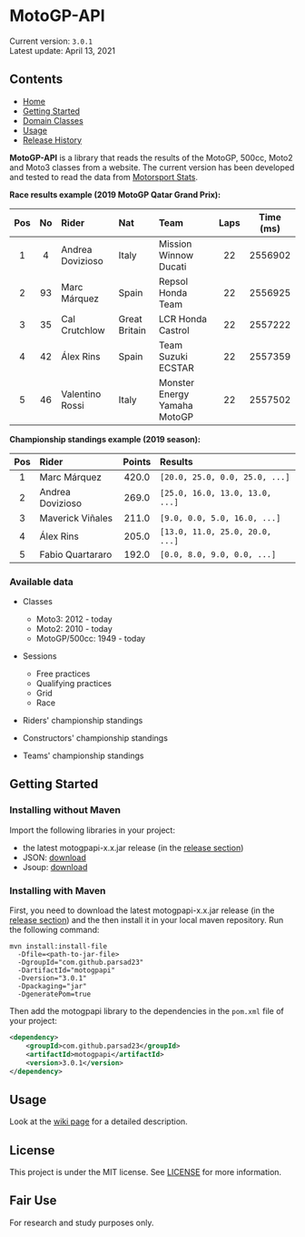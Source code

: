 # MotoGP-API

Current version: `3.0.1` \
Latest update: April 13, 2021

## Contents

* [Home](https://github.com/ParsaD23/MotoGP-API/wiki)
* [Getting Started](https://github.com/ParsaD23/MotoGP-API/wiki/1.-Getting-Started)
* [Domain Classes](https://github.com/ParsaD23/MotoGP-API/wiki/2.-Domain-classes)
* [Usage](https://github.com/ParsaD23/MotoGP-API/wiki/3.-Usage)
* [Release History](https://github.com/ParsaD23/MotoGP-API/wiki/4.-Release-History)

**MotoGP-API** is a library that reads the results of the MotoGP, 500cc, Moto2 and Moto3 classes from a website. 
The current version has been developed and tested to read the data from [Motorsport Stats](https://results.motorsportstats.com/series/motogp/).

**Race results example (2019 MotoGP Qatar Grand Prix):**

| Pos | No  | Rider            | Nat           | Team                         | Laps | Time (ms) |
|:---:|:---:|:---------------- |:------------- |:---------------------------- |:----:|:---------:|
| 1   | 4   | Andrea Dovizioso | Italy         | Mission Winnow Ducati        | 22   | 2556902   |
| 2   | 93  | Marc Márquez     | Spain         | Repsol Honda Team            | 22   | 2556925   |
| 3   | 35  | Cal Crutchlow    | Great Britain | LCR Honda Castrol            | 22   | 2557222   |
| 4   | 42  | Álex Rins        | Spain         | Team Suzuki ECSTAR           | 22   | 2557359   |
| 5   | 46  | Valentino Rossi  | Italy         | Monster Energy Yamaha MotoGP | 22   | 2557502   |

**Championship standings example (2019 season):**

| Pos | Rider            | Points | Results                         |
|:---:|:---------------- |:------:|:------------------------------- |
| 1   | Marc Márquez     | 420.0  | `[20.0, 25.0, 0.0, 25.0, ...]`  |
| 2   | Andrea Dovizioso | 269.0  | `[25.0, 16.0, 13.0, 13.0, ...]` |
| 3   | Maverick Viñales | 211.0  | `[9.0, 0.0, 5.0, 16.0, ...]`    |
| 4   | Álex Rins        | 205.0  | `[13.0, 11.0, 25.0, 20.0, ...]` |
| 5   | Fabio Quartararo | 192.0  | `[0.0, 8.0, 9.0, 0.0, ...]`     |

### Available data

* Classes
  
  * Moto3: 2012 - today
  * Moto2: 2010 - today
  * MotoGP/500cc: 1949 - today

* Sessions
  
  * Free practices
  * Qualifying practices
  * Grid
  * Race

* Riders' championship standings

* Constructors' championship standings

* Teams' championship standings

## Getting Started

### Installing without Maven

Import the following libraries in your project:

* the latest motogpapi-x.x.jar release (in the [release section](https://github.com/ParsaD23/MotoGP-API/releases))
* JSON: [download](https://repo1.maven.org/maven2/org/json/json/20190722/json-20190722.jar)
* Jsoup: [download](https://jsoup.org/packages/jsoup-1.13.1.jar)

### Installing with Maven

First, you need to download the latest motogpapi-x.x.jar release (in the [release section](https://github.com/ParsaD23/MotoGP-API/releases)) and the then install it in your local maven repository. Run the following command:

```shell
mvn install:install-file
  -Dfile=<path-to-jar-file>
  -DgroupId="com.github.parsad23"
  -DartifactId="motogpapi"
  -Dversion="3.0.1"
  -Dpackaging="jar"
  -DgeneratePom=true
```

Then add the motogpapi library to the dependencies in the `pom.xml` file of your project:

```xml
<dependency>
    <groupId>com.github.parsad23</groupId>
    <artifactId>motogpapi</artifactId>
    <version>3.0.1</version>
</dependency>
```

## Usage

Look at the [wiki page](https://github.com/ParsaD23/MotoGP-API/wiki) for a detailed description.

## License

This project is under the MIT license. See [LICENSE](https://github.com/ParsaD23/MotoGP-API/blob/master/LICENSE) for more information.

## Fair Use

For research and study purposes only.
